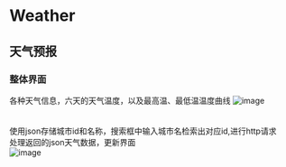 # Weather

## 天气预报
### 整体界面<br>
各种天气信息，六天的天气温度，以及最高温、最低温温度曲线
![image](https://github.com/user-attachments/assets/3ea07bf5-8e0e-41e0-b808-430f3b679f7f)<br>
<br>
<br>
使用json存储城市id和名称，搜索框中输入城市名检索出对应id,进行http请求<br>
处理返回的json天气数据，更新界面<br>
![image](https://github.com/user-attachments/assets/87792d18-023a-45f3-9c65-dfc2b90063f0)<br>

